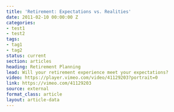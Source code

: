 ```yaml
---
title: 'Retirement: Expectations vs. Realities'
date: 2011-02-10 00:00:00 Z
categories:
- test1
- test2
tags:
- tag1
- tag2
status: current
section: articles
heading: Retirement Planning
lead: Will your retirement experience meet your expectations?
video: https://player.vimeo.com/video/41129203?portrait=0
link: https://vimeo.com/41129203
source: external
format_class: article
layout: article-data
---
```


